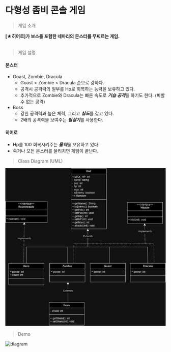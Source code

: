 # 다형성 좀비 콘솔 게임

> 게임 소개

**[★히어로]가 보스를 포함한 네마리의 몬스터를 무찌르는 게임.**
<br>
<br>
> 게임 설명
#### 몬스터
- Goast, Zombie, Dracula
  - Goast < Zombie < Dracula 순으로 강하다. 
  - 공격시 공격력의 일부를 Hp로 회복하는 능력을 보유하고 있다.
  - 추가적으로 Zombie와 Dracula는 빠른 속도로 ***기습 공격***을 하기도 한다. (피할 수 없는 공격)
- Boss 
  - 강한 공격력과 높은 체력, 그리고 ***실드***를 갖고 있다.
  - 2배의 공격력을 보여주는 ***필살기***를 사용한다.

#### 히어로
- Hp를 100 회복시켜주는 ***물약***을 보유하고 있다.<br>
- 죽거나 모든 몬스터를 물리치면 게임이 끝난다.<br>

> Class Diagram (UML)

![diagram](images/diagram_black.jpg)

> Demo

![diagram]()

